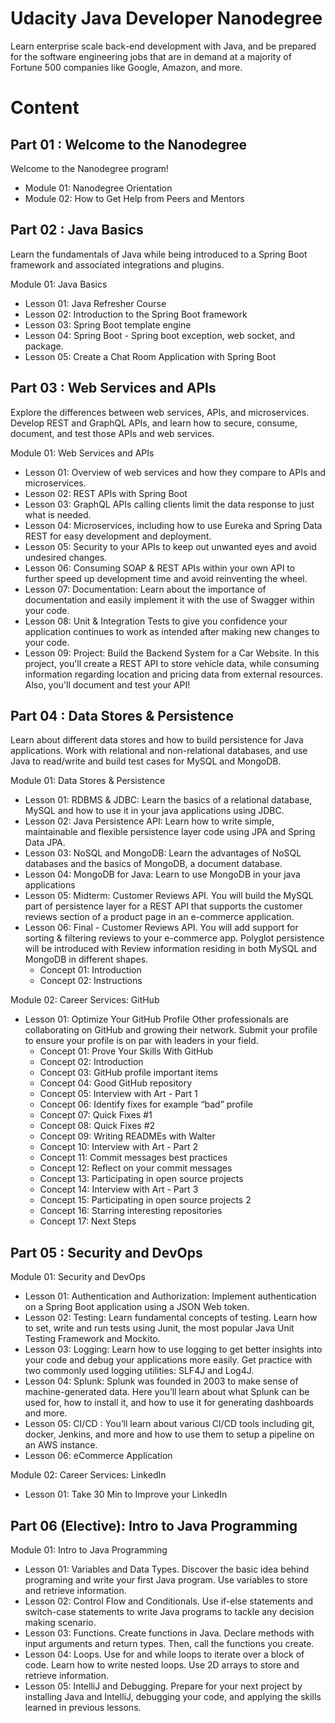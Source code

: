 # Udacity Java Developer Nanodegree
Learn enterprise scale back-end development with Java, and be prepared for the software engineering jobs that are in demand at a majority of Fortune 500 companies like Google, Amazon, and more.

# Content
## Part 01 : Welcome to the Nanodegree
Welcome to the Nanodegree program!

* Module 01: Nanodegree Orientation
* Module 02: How to Get Help from Peers and Mentors

## Part 02 : Java Basics
Learn the fundamentals of Java while being introduced to a Spring Boot framework and associated integrations and plugins.

Module 01: Java Basics
* Lesson 01: Java Refresher Course
* Lesson 02: Introduction to the Spring Boot framework
* Lesson 03: Spring Boot template engine
* Lesson 04: Spring Boot - Spring boot exception, web socket, and package.
* Lesson 05: Create a Chat Room Application with Spring Boot

## Part 03 : Web Services and APIs
Explore the differences between web services, APIs, and microservices. Develop REST and GraphQL APIs, and learn how to secure, consume, document, and test those APIs and web services.

Module 01: Web Services and APIs
* Lesson 01: Overview of web services and how they compare to APIs and microservices.
* Lesson 02: REST APIs with Spring Boot
* Lesson 03: GraphQL APIs  calling clients limit the data response to just what is needed.
* Lesson 04: Microservices, including how to use Eureka and Spring Data REST for easy development and deployment.
* Lesson 05: Security to your APIs to keep out unwanted eyes and avoid undesired changes.
* Lesson 06: Consuming SOAP & REST APIs within your own API to further speed up development time and avoid reinventing the wheel.
* Lesson 07: Documentation: Learn about the importance of documentation and easily implement it with the use of Swagger within your code.
* Lesson 08: Unit & Integration Tests to give you confidence your application continues to work as intended after making new changes to your code.
* Lesson 09: Project: Build the Backend System for a Car Website. In this project, you'll create a REST API to store vehicle data, while consuming information regarding location and pricing data from external resources. Also, you'll document and test your API!

## Part 04 : Data Stores & Persistence
Learn about different data stores and how to build persistence for Java applications. Work with relational and non-relational databases, and use Java to read/write and build test cases for MySQL and MongoDB.

Module 01: Data Stores & Persistence
* Lesson 01: RDBMS & JDBC: Learn the basics of a relational database, MySQL and how to use it in your java applications using JDBC.
* Lesson 02: Java Persistence API: Learn how to write simple, maintainable and flexible persistence layer code using JPA and Spring Data JPA.
* Lesson 03: NoSQL and MongoDB: Learn the advantages of NoSQL databases and the basics of MongoDB, a document database.
* Lesson 04: MongoDB for Java: Learn to use MongoDB in your java applications
* Lesson 05: Midterm: Customer Reviews API. You will build the MySQL part of persistence layer for a REST API that supports the customer reviews section of a product page in an e-commerce application.
* Lesson 06: Final - Customer Reviews API. You will add support for sorting & filtering reviews to your e-commerce app. Polyglot persistence will be introduced with Review information residing in both MySQL and MongoDB in different shapes.
  * Concept 01: Introduction
  * Concept 02: Instructions

Module 02: Career Services: GitHub
* Lesson 01: Optimize Your GitHub Profile
Other professionals are collaborating on GitHub and growing their network. Submit your profile to ensure your profile is on par with leaders in your field.
  * Concept 01: Prove Your Skills With GitHub
  * Concept 02: Introduction
  * Concept 03: GitHub profile important items
  * Concept 04: Good GitHub repository
  * Concept 05: Interview with Art - Part 1
  * Concept 06: Identify fixes for example “bad” profile
  * Concept 07: Quick Fixes #1
  * Concept 08: Quick Fixes #2
  * Concept 09: Writing READMEs with Walter
  * Concept 10: Interview with Art - Part 2
  * Concept 11: Commit messages best practices
  * Concept 12: Reflect on your commit messages
  * Concept 13: Participating in open source projects
  * Concept 14: Interview with Art - Part 3
  * Concept 15: Participating in open source projects 2
  * Concept 16: Starring interesting repositories
  * Concept 17: Next Steps

## Part 05 : Security and DevOps
Module 01: Security and DevOps
* Lesson 01: Authentication and Authorization: Implement authentication on a Spring Boot application using a JSON Web token.
* Lesson 02: Testing: Learn fundamental concepts of testing. Learn how to set, write and run tests using Junit, the most popular Java Unit Testing Framework and Mockito.
* Lesson 03: Logging: Learn how to use logging to get better insights into your code and debug your applications more easily. Get practice with two commonly used logging utilities: SLF4J and Log4J.
* Lesson 04: Splunk: Splunk was founded in 2003 to make sense of machine-generated data. Here you’ll learn about what Splunk can be used for, how to install it, and how to use it for generating dashboards and more.
* Lesson 05: CI/CD : You’ll learn about various CI/CD tools including git, docker, Jenkins, and more and how to use them to setup a pipeline on an AWS instance.
* Lesson 06: eCommerce Application

Module 02: Career Services: LinkedIn
* Lesson 01: Take 30 Min to Improve your LinkedIn

## Part 06 (Elective): Intro to Java Programming
Module 01: Intro to Java Programming
* Lesson 01: Variables and Data Types. Discover the basic idea behind programing and write your first Java program. Use variables to store and retrieve information.
* Lesson 02: Control Flow and Conditionals. Use if-else statements and switch-case statements to write Java programs to tackle any decision making scenario.
* Lesson 03: Functions. Create functions in Java. Declare methods with input arguments and return types. Then, call the functions you create.
* Lesson 04: Loops. Use for and while loops to iterate over a block of code. Learn how to write nested loops. Use 2D arrays to store and retrieve information.
* Lesson 05: IntelliJ and Debugging. Prepare for your next project by installing Java and IntelliJ, debugging your code, and applying the skills learned in previous lessons.
